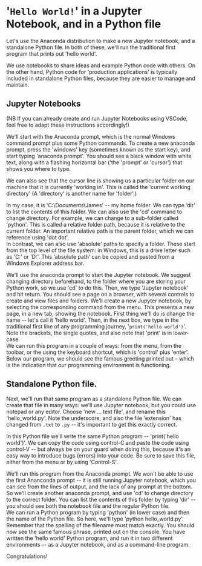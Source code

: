 # '`Hello World!`' in a Jupyter Notebook, and in a Python file

Let's use the Anaconda distribution to make a new Jupyter notebook, and a standalone Python file. 
In both of these, we'll run the traditional first program that prints out 'hello world'. 

We use notebooks to share ideas and example Python code with others. 
On the other hand, Python code for 'production applications' is typically included in standalone Python files, 
because they are easier to manage and maintain. 


## Jupyter Notebooks

(NB If you can already create and run Jupyter Notebooks using VSCode, feel free to adapt these instructions accordingly!)

We'll start with the Anaconda prompt, which is the normal Windows command prompt plus some Python commands. 
To create a new anaconda prompt, press the 'windows' key (sometimes known as the start key), 
and start typing 'anaconda prompt'. You should see a black window with white text, 
along with a flashing horizontal bar ('the 'prompt' or 'cursor') that shows you where to type.

We can also see that the cursor line is showing us a particular folder on our machine that it is currently 'working in'. 
This is called the 'current working directory' (A 'directory' is another name for 'folder'.)

In my case, it is 'C:\Documents\James' -- my home folder. We can type ‘dir’ <return> to list the contents of this folder.
We can also use the 'cd' command to change directory. For example, we can change to a sub-folder called 'python'. 
This is called a relative folder path, because it is relative to the current folder. 
An important relative path is the parent folder, which we can reference using 'dot dot'.  
In contrast, we can also use 'absolute' paths to specify a folder. 
These start from the top level of the file system: in Windows, this is a drive letter such as 'C:' or 'D:'. 
This ‘absolute path’ can be copied and pasted from a Windows Explorer address bar.


We'll use the anaconda prompt to start the Jupyter notebook. 
We suggest changing directory beforehand, to the folder where you are storing your Python work, so we use 'cd' to do this. Then, we type 'Jupyter notebook' and hit return. You should see a page on a browser, 
with several controls to create and view files and folders. 
We'll create a new Jupyter notebook, by selecting the corresponding command from the menu. 
This presents a new page, in a new tab, showing the notebook. 
First thing we'll do is change the name -- let's call it 'hello world'.
Then, in the next box, we type in the traditional first line of any programming journey, '`print('hello world')`'. 
Note the brackets, the single quotes, and also note that 'print' is in lower-case.  
We can run this program in a couple of ways: from the menu, from the toolbar, or the using the keyboard shortcut, which is 'control' plus 'enter'. 
Below our program, we should see the famous greeting printed out – which is the indication that our programming environment is functioning. 

## Standalone Python file.

Next, we'll run that same program as a standalone Python file. We can create that file in many ways: 
we'll use Jupyter notebook, but you could use notepad or any editor. 
Choose 'new ... text file', and rename this 'hello_world.py'. 
Note the underscore, and also the file 'extension' has changed from `.txt` to `.py` -- 
it's important to get this exactly correct.

In this Python file we'll write the same Python program -- 'print('hello world')'. 
We can copy the code using control-C and paste the code using control-V -- but always be on your guard when doing this, because it's an easy way to introduce bugs (errors) into your code. 
Be sure to save this file, either from the menu or by using 'Control-S'. 

We'll run this program from the Anaconda prompt. 
We won't be able to use the first Ananconda prompt -- it is still running Jupyter notebook, 
which you can see from the lines of output, and the lack of any prompt at the bottom. 
So we'll create another anaconda prompt, and use 'cd' to change directory to the correct folder. 
You can list the contents of this folder by typing 'dir' -- 
you should see both the notebook file and the regular Python file.  
We can run a Python program by typing 'python' (in lower case) and then the name of the Python file. 
So here, we'll type 'python hello_world.py'. 
Remember that the spelling of the filename must match exactly. 
You should now see the same famous phrase, printed out on the console. 
You have written the 'hello world' Python program, 
and run it in two different environments -- as a Jupyter notebook, and as a command-line program. 

Congratulations! 
